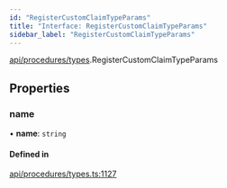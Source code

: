 ```yaml
---
id: "RegisterCustomClaimTypeParams"
title: "Interface: RegisterCustomClaimTypeParams"
sidebar_label: "RegisterCustomClaimTypeParams"
---
```


[api/procedures/types](../../../../../modules/API/Procedures/Types/Types.md).RegisterCustomClaimTypeParams

## Properties

### name

• **name**: `string`

#### Defined in

[api/procedures/types.ts:1127](https://github.com/PolymeshAssociation/polymesh-sdk/blob/d4e2c127f/src/api/procedures/types.ts#L1127)

